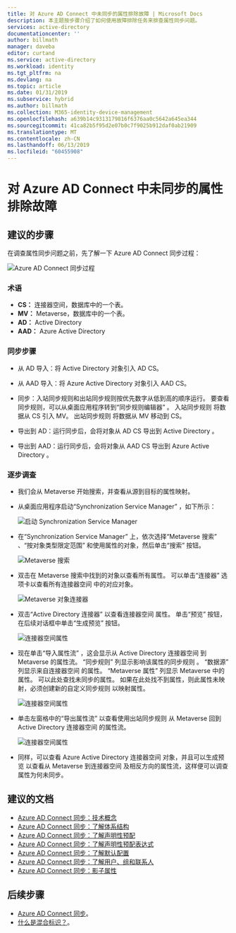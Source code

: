 ```yaml
---
title: 对 Azure AD Connect 中未同步的属性排除故障 | Microsoft Docs
description: 本主题按步骤介绍了如何使用故障排除任务来排查属性同步问题。
services: active-directory
documentationcenter: ''
author: billmath
manager: daveba
editor: curtand
ms.service: active-directory
ms.workload: identity
ms.tgt_pltfrm: na
ms.devlang: na
ms.topic: article
ms.date: 01/31/2019
ms.subservice: hybrid
ms.author: billmath
ms.collection: M365-identity-device-management
ms.openlocfilehash: a639b14c9313179816f6376aa0c5642a645ea344
ms.sourcegitcommit: 41ca82b5f95d2e07b0c7f9025b912daf0ab21909
ms.translationtype: MT
ms.contentlocale: zh-CN
ms.lasthandoff: 06/13/2019
ms.locfileid: "60455908"
---
```

# <a name="troubleshoot-an-attribute-not-synchronizing-in-azure-ad-connect"></a>对 Azure AD Connect 中未同步的属性排除故障

## <a name="recommended-steps"></a>**建议的步骤**

在调查属性同步问题之前，先了解一下 Azure AD Connect  同步过程：

  ![Azure AD Connect 同步过程](media/tshoot-connect-attribute-not-syncing/tshoot-connect-attribute-not-syncing/syncingprocess.png)

### <a name="terminology"></a>**术语**

* **CS：** 连接器空间，数据库中的一个表。
* **MV：** Metaverse，数据库中的一个表。
* **AD：** Active Directory
* **AAD：** Azure Active Directory

### <a name="synchronization-steps"></a>**同步步骤**

* 从 AD 导入：将 Active Directory 对象引入 AD CS。

* 从 AAD 导入：将 Azure Active Directory 对象引入 AAD CS。

* 同步：入站同步规则和出站同步规则按优先数字从低到高的顺序运行。   要查看同步规则，可以从桌面应用程序转到“同步规则编辑器”  。 入站同步规则  将数据从 CS 引入 MV。 出站同步规则  将数据从 MV 移动到 CS。

* 导出到 AD：运行同步后，会将对象从 AD CS 导出到 Active Directory  。

* 导出到 AAD：运行同步后，会将对象从 AAD CS 导出到 Azure Active Directory  。

### <a name="step-by-step-investigation"></a>**逐步调查**

* 我们会从 Metaverse  开始搜索，并查看从源到目标的属性映射。

* 从桌面应用程序启动“Synchronization Service Manager”  ，如下所示：

  ![启动 Synchronization Service Manager](media/tshoot-connect-attribute-not-syncing/tshoot-connect-attribute-not-syncing/startmenu.png)

* 在“Synchronization Service Manager”  上，依次选择“Metaverse 搜索”  、“按对象类型限定范围”  和使用属性的对象，然后单击“搜索”  按钮。

  ![Metaverse 搜索](media/tshoot-connect-attribute-not-syncing/tshoot-connect-attribute-not-syncing/mvsearch.png)

* 双击在 Metaverse  搜索中找到的对象以查看所有属性。 可以单击“连接器”  选项卡以查看所有连接器空间  中的对应对象。

  ![Metaverse 对象连接器](media/tshoot-connect-attribute-not-syncing/tshoot-connect-attribute-not-syncing/mvattributes.png)

* 双击“Active Directory 连接器”  以查看连接器空间  属性。 单击“预览”  按钮，在后续对话框中单击“生成预览”  按钮。

  ![连接器空间属性](media/tshoot-connect-attribute-not-syncing/tshoot-connect-attribute-not-syncing/csattributes.png)

* 现在单击“导入属性流”  ，这会显示从 Active Directory 连接器空间  到 Metaverse  的属性流。 “同步规则”  列显示影响该属性的同步规则  。 “数据源”  列显示来自连接器空间  的属性。 “Metaverse 属性”  列显示 Metaverse  中的属性。 可以此处查找未同步的属性。 如果在此处找不到属性，则此属性未映射，必须创建新的自定义同步规则  以映射属性。

  ![连接器空间属性](media/tshoot-connect-attribute-not-syncing/tshoot-connect-attribute-not-syncing/cstomvattributeflow.png)

* 单击左窗格中的“导出属性流”  以查看使用出站同步规则  从 Metaverse  回到 Active Directory 连接器空间  的属性流。

  ![连接器空间属性](media/tshoot-connect-attribute-not-syncing/tshoot-connect-attribute-not-syncing/mvtocsattributeflow.png)

* 同样，可以查看 Azure Active Directory 连接器空间  对象，并且可以生成预览  以查看从 Metaverse  到连接器空间  及相反方向的属性流，这样便可以调查属性为何未同步。

## <a name="recommended-documents"></a>**建议的文档**
* [Azure AD Connect 同步：技术概念](https://docs.microsoft.com/azure/active-directory/hybrid/how-to-connect-sync-technical-concepts)
* [Azure AD Connect 同步：了解体系结构](https://docs.microsoft.com/azure/active-directory/hybrid/concept-azure-ad-connect-sync-architecture)
* [Azure AD Connect 同步：了解声明性预配](https://docs.microsoft.com/azure/active-directory/hybrid/concept-azure-ad-connect-sync-declarative-provisioning)
* [Azure AD Connect 同步：了解声明性预配表达式](https://docs.microsoft.com/azure/active-directory/hybrid/concept-azure-ad-connect-sync-declarative-provisioning-expressions)
* [Azure AD Connect 同步：了解默认配置](https://docs.microsoft.com/azure/active-directory/hybrid/concept-azure-ad-connect-sync-default-configuration)
* [Azure AD Connect 同步：了解用户、组和联系人](https://docs.microsoft.com/azure/active-directory/hybrid/concept-azure-ad-connect-sync-user-and-contacts)
* [Azure AD Connect 同步：影子属性](https://docs.microsoft.com/azure/active-directory/hybrid/how-to-connect-syncservice-shadow-attributes)

## <a name="next-steps"></a>后续步骤

- [Azure AD Connect 同步](how-to-connect-sync-whatis.md)。
- [什么是混合标识？](whatis-hybrid-identity.md)。
